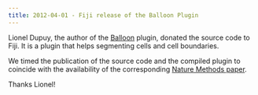 ```yaml
---
title: 2012-04-01 - Fiji release of the Balloon Plugin
---
```


Lionel Dupuy, the author of the [Balloon](/plugins/balloon) plugin, donated the source code to Fiji. It is a plugin that helps segmenting cells and cell boundaries.

We timed the publication of the source code and the compiled plugin to coincide with the availability of the corresponding [Nature Methods paper](http://www.nature.com/nmeth/journal/vaop/ncurrent/full/nmeth.1940.html).

Thanks Lionel!


